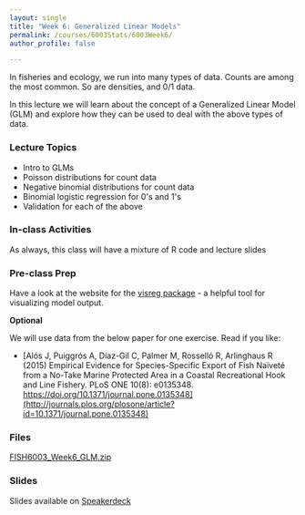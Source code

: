 ```yaml
---
layout: single
title: "Week 6: Generalized Linear Models"
permalink: /courses/6003Stats/6003Week6/
author_profile: false

---
```


In fisheries and ecology, we run into many types of data. Counts are among the most common. So are densities, and 0/1 data.

In this lecture we will learn about the concept of a Generalized Linear Model (GLM) and explore how they can be used to deal with the above types of data.

### Lecture Topics

* Intro to GLMs
* Poisson distributions for count data
* Negative binomial distributions for count data
* Binomial logistic regression for 0's and 1's
* Validation for each of the above
		
### In-class Activities

As always, this class will have a mixture of R code and lecture slides

### Pre-class Prep

Have a look at the website for the [visreg package](http://pbreheny.github.io/visreg/) - a helpful tool for visualizing model output.

**Optional**

We will use data from the below paper for one exercise. Read if you like:

- [Alós J, Puiggrós A, Díaz-Gil C, Palmer M, Rosselló R, Arlinghaus R (2015) Empirical Evidence for Species-Specific Export of Fish Naïveté from a No-Take Marine Protected Area in a Coastal Recreational Hook and Line Fishery. PLoS ONE 10(8): e0135348. https://doi.org/10.1371/journal.pone.0135348](http://journals.plos.org/plosone/article?id=10.1371/journal.pone.0135348)

### Files

[FISH6003_Week6_GLM.zip](/assets/images/6003/FISH6003_Week6_GLM.zip)

### Slides

<script async class="speakerdeck-embed" data-id="30bdb6f0eac94f56b16c08eee808c5cf" data-ratio="1.77777777777778" src="//speakerdeck.com/assets/embed.js"></script>
Slides available on [Speakerdeck](https://speakerdeck.com/pandalusplatyceros/fish-6003-week-6-generalized-linear-models)


